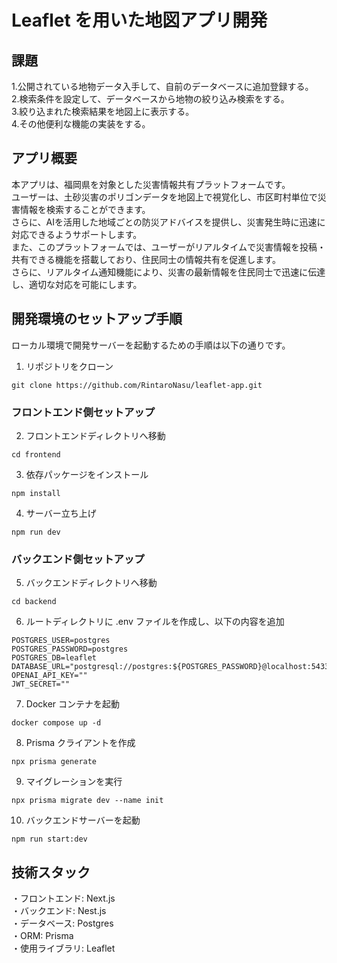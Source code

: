 # Leaflet を用いた地図アプリ開発

## 課題

1.公開されている地物データ入手して、自前のデータベースに追加登録する。<br> 2.検索条件を設定して、データベースから地物の絞り込み検索をする。<br> 3.絞り込まれた検索結果を地図上に表示する。<br> 4.その他便利な機能の実装をする。

## アプリ概要

本アプリは、福岡県を対象とした災害情報共有プラットフォームです。<br>ユーザーは、土砂災害のポリゴンデータを地図上で視覚化し、市区町村単位で災害情報を検索することができます。<br>
さらに、AIを活用した地域ごとの防災アドバイスを提供し、災害発生時に迅速に対応できるようサポートします。<br>
また、このプラットフォームでは、ユーザーがリアルタイムで災害情報を投稿・共有できる機能を搭載しており、住民同士の情報共有を促進します。<br>さらに、リアルタイム通知機能により、災害の最新情報を住民同士で迅速に伝達し、適切な対応を可能にします。

## 開発環境のセットアップ手順

ローカル環境で開発サーバーを起動するための手順は以下の通りです。

1. リポジトリをクローン

```
git clone https://github.com/RintaroNasu/leaflet-app.git
```

### フロントエンド側セットアップ

2. フロントエンドディレクトリへ移動

```
cd frontend
```

3. 依存パッケージをインストール

```
npm install
```

4. サーバー立ち上げ

```
npm run dev
```

### バックエンド側セットアップ

5. バックエンドディレクトリへ移動

```
cd backend
```

6. ルートディレクトリに .env ファイルを作成し、以下の内容を追加

```
POSTGRES_USER=postgres
POSTGRES_PASSWORD=postgres
POSTGRES_DB=leaflet
DATABASE_URL="postgresql://postgres:${POSTGRES_PASSWORD}@localhost:5433/${POSTGRES_DB}"
OPENAI_API_KEY=""
JWT_SECRET=""
```

7. Docker コンテナを起動

```
docker compose up -d
```

8. Prisma クライアントを作成

```
npx prisma generate
```

9. マイグレーションを実行

```
npx prisma migrate dev --name init
```

10. バックエンドサーバーを起動

```
npm run start:dev
```

## 技術スタック

・フロントエンド: Next.js<br>
・バックエンド: Nest.js<br>
・データベース: Postgres<br>
・ORM: Prisma<br>
・使用ライブラリ: Leaflet
